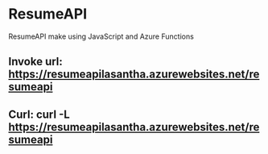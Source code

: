 # ResumeAPI
ResumeAPI make using JavaScript and Azure Functions

## Invoke url: https://resumeapilasantha.azurewebsites.net/resumeapi

## Curl: curl -L https://resumeapilasantha.azurewebsites.net/resumeapi
